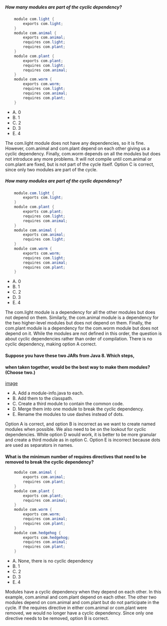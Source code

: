 ##### How many modules are part of the cyclic dependency?
``` java
    module com.light {
        exports com.light;
    }
    module com.animal {
        exports com.animal;
        requires com.light;
        requires com.plant;
    }
    module com.plant {
        exports com.plant;
        requires com.light;
        requires com.animal;
    }
    module com.worm {
        exports com.worm;
        requires com.light;
        requires com.animal;
        requires com.plant;
    }

```

* A. 0
* B. 1
* C. 2
* D. 3
* E. 4

The com.light module does not have any dependencies,
so it is fine. However, com.animal and com.plant
depend on each other giving us a cyclic dependency.
Finally, com.worm depends on all the modules but
does not introduce any more problems.
It will not compile until com.animal or com.plant are fixed,
but is not part of the cycle itself. Option C is correct,
since only two modules are part of the cycle.

##### How many modules are part of the cyclic dependency?
``` java
    module.com.light {
        exports com.light;
    }
    module com.plant {
        exports com.plant;
        requires com.light;
        requires com.animal;
    }
    module com.animal {
        exports com.animal;
        requires com.light;
    }
    module com.worm {
        exports com.worm;
        requires com.light;
        requires com.animal;
        requires com.plant;
    }
```

* A. 0
* B. 1
* C. 2
* D. 3
* E. 4

The com.light module is a dependency for all the other modules but does not depend on them.
Similarly, the com.animal module is a dependency
for the two higher-level modules but does not depend on them.
Finally, the com.plant module is a dependency for the com.worm module but does not depend on it.
While the modules are not defined in this order,
the question is about cyclic dependencies rather
than order of compilation. There is no cyclic dependency, making option A correct.

#### Suppose you have these two JARs from Java 8. Which steps,
#### when taken together, would be the best way to make them modules? (Choose two.)
[image](images/cyclic_dependency_baby_otter_food_fish.jp)
* A. Add a module-info.java to each.
* B. Add them to the classpath.
* C. Create a third module to contain the common code.
* D. Merge them into one module to break the cyclic dependency.
* E. Rename the modules to use dashes instead of dots.


Option A is correct, and option B is incorrect as we want to create named modules when possible.
We also need to be on the lookout for cyclic dependencies.
While option D would work, it is better to be more granular
and create a third module as in option C.
Option E is incorrect because dots are used as separators in names.

#### What is the minimum number of requires directives that need to be removed to break the cyclic dependency?
```java
    module com.animal {
        exports com.animal;
        requires com.plant;
    }
    module com.plant {
        exports com.plant;
        requires com.animal;
    }
    module com.worm {
        exports com.worm;
        requires com.animal;
        requires com.plant;
    }
    module com.hedgehog {
        exports com.hedgehog;
        requires com.animal;
        requires com.plant;
    }

``` 
* A. None, there is no cyclic dependency
* B. 1
* C. 2
* D. 3
* E. 4

Modules have a cyclic dependency when they depend on each other.
In this example, com.animal and com.plant depend on each other.
The other two modules depend on com.animal and com.plant
but do not participate in the cycle.
If the requires directive in either com.animal or com.plant were removed,
we would no longer have a cyclic dependency.
Since only one directive needs to be removed, option B is correct.